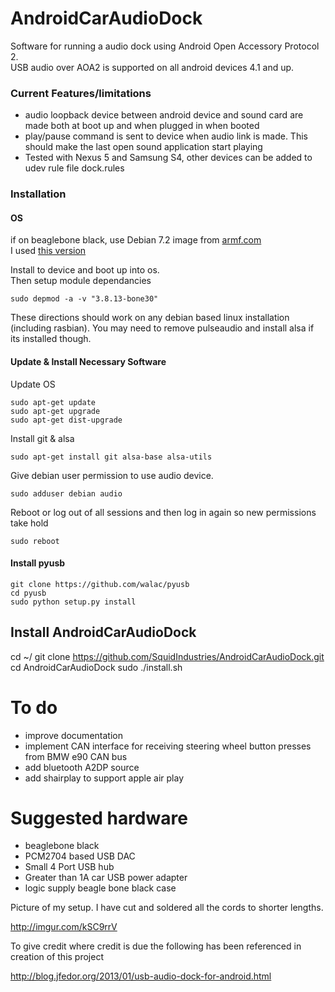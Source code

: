 AndroidCarAudioDock
===================

Software for running a audio dock using Android Open Accessory Protocol 2.  
USB audio over AOA2 is supported on all android devices 4.1 and up. 

### Current Features/limitations

* audio loopback device between android device and sound card are made both at boot up and when plugged in when booted
* play/pause command is sent to device when audio link is made. This should make the last open sound application start playing
* Tested with Nexus 5 and Samsung S4, other devices can be added to udev rule file dock.rules

### Installation

#### OS

if on beaglebone black, use Debian 7.2 image from [armf.com](http://www.armhf.com/index.php/boards/beaglebone-black/#wheezy)  
I used [this version](http://s3.armhf.com/debian/wheezy/bone/debian-wheezy-7.2-armhf-3.8.13-bone30.img.xz)

Install to device and boot up into os.  
Then setup module dependancies

    sudo depmod -a -v "3.8.13-bone30"  

These directions should work on any debian based linux installation (including rasbian). You may need to remove pulseaudio and install alsa if its installed though.

#### Update & Install Necessary Software
Update OS

    sudo apt-get update
    sudo apt-get upgrade
    sudo apt-get dist-upgrade
Install git & alsa

    sudo apt-get install git alsa-base alsa-utils
Give debian user permission to use audio device.

    sudo adduser debian audio
Reboot or log out of all sessions and then log in again so new permissions take hold

    sudo reboot

#### Install pyusb

    git clone https://github.com/walac/pyusb
    cd pyusb
    sudo python setup.py install

Install AndroidCarAudioDock
---------------------------
cd ~/
git clone https://github.com/SquidIndustries/AndroidCarAudioDock.git
cd AndroidCarAudioDock
sudo ./install.sh

To do
=====
* improve documentation
* implement CAN interface for receiving steering wheel button presses from BMW e90 CAN bus
* add bluetooth A2DP source
* add shairplay to support apple air play

Suggested hardware
==================
* beaglebone black
* PCM2704 based USB DAC
* Small 4 Port USB hub
* Greater than 1A car USB power adapter
* logic supply beagle bone black case

Picture of my setup. I have cut and soldered all the cords to shorter lengths.

http://imgur.com/kSC9rrV

To give credit where credit is due the following has been referenced in creation of this project

http://blog.jfedor.org/2013/01/usb-audio-dock-for-android.html

